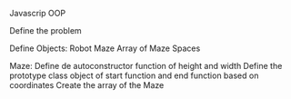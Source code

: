 Javascrip OOP

Define the problem

Define Objects:
	Robot
	Maze
	Array of Maze Spaces

Maze:
	Define de autoconstructor function of height and width
	Define the prototype class object of start function and end function based on coordinates
	Create the array of the Maze